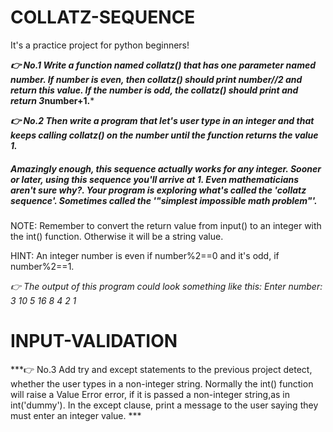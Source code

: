 # COLLATZ-SEQUENCE
It's a practice project for python beginners! 

***👉 No.1 Write a function named collatz() that has one parameter named number. If number is even, then collatz() should print number//2 and return this value. 
If the number is odd, the collatz() should print and return 3*number+1.***

***👉 No.2 Then write a program that let's user type in an integer and that keeps calling collatz() on the number until the function returns the value 1.***

##### Amazingly enough, this sequence actually works for any integer. Sooner or later, using this sequence you'll arrive at 1. Even mathematicians aren't sure why?. Your program is exploring what's called the 'collatz sequence'. Sometimes called the '"simplest impossible math problem"'.

NOTE: Remember to convert the return value from input() to an integer with the int() function. Otherwise it will be a string value.

HINT: An integer number is even if number%2==0 and it's odd, if number%2==1.

*👉 The output of this program could look something like this:
Enter number: 3
10
5
16
8
4
2
1*

# INPUT-VALIDATION
***👉 No.3 Add try and except statements to the previous project detect, whether the user types in a non-integer string. Normally the int() function will raise a Value Error error, if it is passed a non-integer string,as in int('dummy'). 
In the except clause, print a message to the user saying they must enter an integer value. ***
